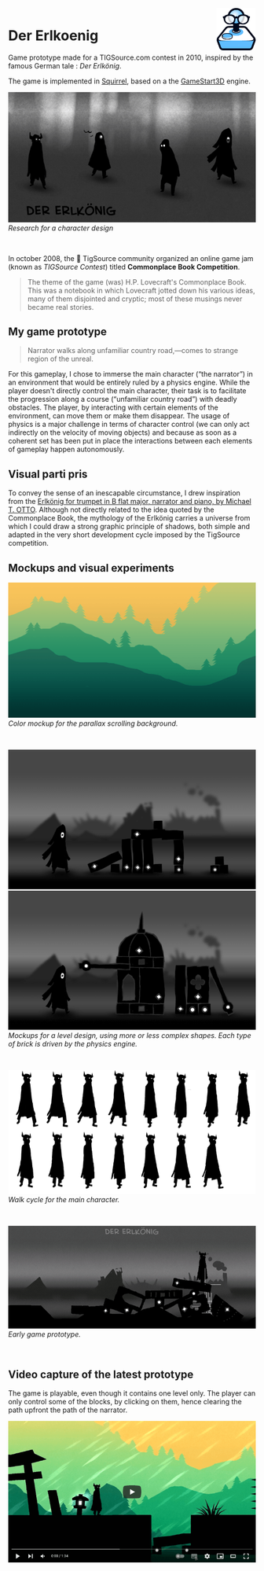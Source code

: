 <img src="img/tigslogo.png" align="right" width="80"/>

# Der Erlkoenig

Game prototype made for a TIGSource.com contest in 2010, inspired by the famous German tale : _Der Erlkönig_.

The game is implemented in [Squirrel](https://github.com/albertodemichelis/squirrel), based on a the [GameStart3D](https://www.youtube.com/@GameStart3D/videos) engine.

![](img/charadesign.png)<br>
_Research for a character design_

<br>

In october 2008, the :tiger: TigSource community organized an online game jam (known as _TIGSource Contest_) titled **Commonplace Book Competition**.

> The theme of the game (was) H.P. Lovecraft's Commonplace Book. This was a notebook in which Lovecraft jotted down his various ideas, many of them disjointed and cryptic; most of these musings never became real stories.

## My game prototype

> Narrator walks along unfamiliar country road,—comes to strange region of the unreal.

For this gameplay, I chose to immerse the main character (“the narrator”) in an environment that would be entirely ruled by a physics engine. While the player doesn't directly control the main character, their task is to facilitate the progression along a course (“unfamiliar country road”) with deadly obstacles. The player, by interacting with certain elements of the environment, can move them or make them disappear. The usage of physics is a major challenge in terms of character control (we can only act indirectly on the velocity of moving objects) and because as soon as a coherent set has been put in place the interactions between each elements of gameplay happen autonomously.

## Visual parti pris

To convey the sense of an inescapable circumstance, I drew inspiration from the [Erlkönig for trumpet in B flat major, narrator and piano, by Michael T. OTTO](http://www.musicweb-international.com/classrev/2004/Mar04/otto.htm). Although not directly related to the idea quoted by the Commonplace Book, the mythology of the Erlkönig carries a universe from which I could draw a strong graphic principle of shadows, both simple and adapted in the very short development cycle imposed by the TigSource competition.

## Mockups and visual experiments

![](img/color-mockup.png)<br>
_Color mockup for the parallax scrolling background._

<br>

![](img/level-mockup-000.png)<br>
![](img/level-mockup-001.png)<br>
_Mockups for a level design, using more or less complex shapes. Each type of brick is driven by the physics engine._

<br>

![](img/walk_sequence.png)<br>
_Walk cycle for the main character._

<br>

![](img/prototype.png)<br>
_Early game prototype._

<br>

## Video capture of the latest prototype

The game is playable, even though it contains one level only. The player can only control some of the blocks, by clicking on them, hence clearing the path upfront the path of the narrator.

[![youtube screenshot](img/der-erlkoenig-video-screenshot.png)](https://www.youtube.com/watch?v=EzBeBu_UmCU)
